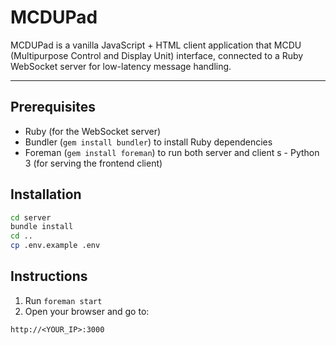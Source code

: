 # MCDUPad

MCDUPad is a vanilla JavaScript + HTML client application that MCDU (Multipurpose Control and Display Unit) interface, connected to a Ruby WebSocket server for low-latency message handling.

---

## Prerequisites

- Ruby (for the WebSocket server)
- Bundler (`gem install bundler`) to install Ruby dependencies
- Foreman (`gem install foreman`) to run both server and client
s - Python 3 (for serving the frontend client)

## Installation

```bash
cd server
bundle install
cd ..
cp .env.example .env
```

## Instructions

1. Run `foreman start`
3. Open your browser and go to:
```
http://<YOUR_IP>:3000
```
